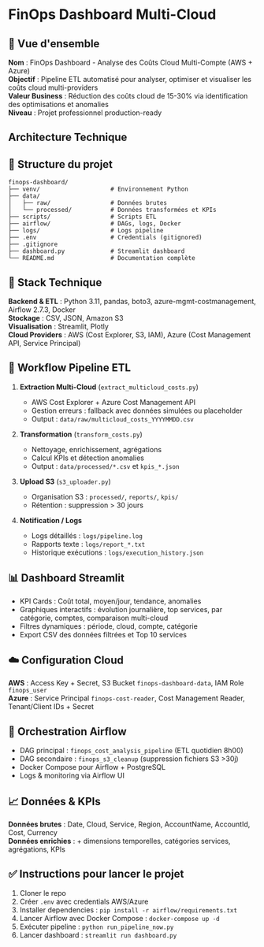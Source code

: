 #  FinOps Dashboard Multi-Cloud

## 🎯 Vue d'ensemble
**Nom** : FinOps Dashboard - Analyse des Coûts Cloud Multi-Compte (AWS + Azure)  
**Objectif** : Pipeline ETL automatisé pour analyser, optimiser et visualiser les coûts cloud multi-providers  
**Valeur Business** : Réduction des coûts cloud de 15-30% via identification des optimisations et anomalies  
**Niveau** : Projet professionnel production-ready  



##  Architecture Technique



## 📁 Structure du projet
```
finops-dashboard/
├── venv/                    # Environnement Python
├── data/
│   ├── raw/                 # Données brutes
│   └── processed/           # Données transformées et KPIs
├── scripts/                 # Scripts ETL
├── airflow/                 # DAGs, logs, Docker
├── logs/                    # Logs pipeline
├── .env                     # Credentials (gitignored)
├── .gitignore
├── dashboard.py             # Streamlit dashboard
└── README.md                # Documentation complète
```

## 🔧 Stack Technique

**Backend & ETL** : Python 3.11, pandas, boto3, azure-mgmt-costmanagement, Airflow 2.7.3, Docker  
**Stockage** : CSV, JSON, Amazon S3  
**Visualisation** : Streamlit, Plotly  
**Cloud Providers** : AWS (Cost Explorer, S3, IAM), Azure (Cost Management API, Service Principal)  

 

## 🔄 Workflow Pipeline ETL

1. **Extraction Multi-Cloud** (`extract_multicloud_costs.py`)  
   - AWS Cost Explorer + Azure Cost Management API  
   - Gestion erreurs : fallback avec données simulées ou placeholder  
   - Output : `data/raw/multicloud_costs_YYYYMMDD.csv`

2. **Transformation** (`transform_costs.py`)  
   - Nettoyage, enrichissement, agrégations  
   - Calcul KPIs et détection anomalies  
   - Output : `data/processed/*.csv` et `kpis_*.json`

3. **Upload S3** (`s3_uploader.py`)  
   - Organisation S3 : `processed/`, `reports/`, `kpis/`  
   - Rétention : suppression > 30 jours

4. **Notification / Logs**  
   - Logs détaillés : `logs/pipeline.log`  
   - Rapports texte : `logs/report_*.txt`  
   - Historique exécutions : `logs/execution_history.json`

 

## 📊 Dashboard Streamlit

- KPI Cards : Coût total, moyen/jour, tendance, anomalies  
- Graphiques interactifs : évolution journalière, top services, par catégorie, comptes, comparaison multi-cloud  
- Filtres dynamiques : période, cloud, compte, catégorie  
- Export CSV des données filtrées et Top 10 services  

 

## ☁️ Configuration Cloud

**AWS** : Access Key + Secret, S3 Bucket `finops-dashboard-data`, IAM Role `finops_user`  
**Azure** : Service Principal `finops-cost-reader`, Cost Management Reader, Tenant/Client IDs + Secret  

 

## 🤖 Orchestration Airflow

- DAG principal : `finops_cost_analysis_pipeline` (ETL quotidien 8h00)  
- DAG secondaire : `finops_s3_cleanup` (suppression fichiers S3 >30j)  
- Docker Compose pour Airflow + PostgreSQL  
- Logs & monitoring via Airflow UI  

 

## 📈 Données & KPIs

**Données brutes** : Date, Cloud, Service, Region, AccountName, AccountId, Cost, Currency  
**Données enrichies** : + dimensions temporelles, catégories services, agrégations, KPIs  

 

## ✅ Instructions pour lancer le projet

1. Cloner le repo  
2. Créer `.env` avec credentials AWS/Azure  
3. Installer dependencies : `pip install -r airflow/requirements.txt`  
4. Lancer Airflow avec Docker Compose : `docker-compose up -d`  
5. Exécuter pipeline : `python run_pipeline_now.py`  
6. Lancer dashboard : `streamlit run dashboard.py`  

 

